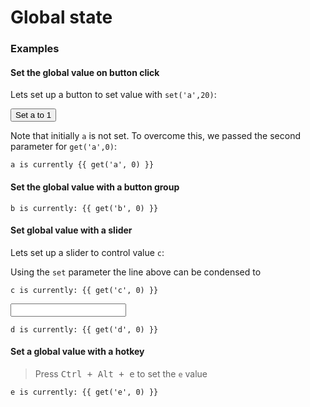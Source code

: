 # Global state

### Examples

#### Set the global value on button click

Lets set up a button to set value with `set('a',20)`:

<button v-on:click="set('a',1)">Set a to 1</button>

Note that initially `a` is not set. To overcome this, we passed the second parameter for `get('a',0)`:

```
a is currently {{ get('a', 0) }}
```

#### Set the global value with a button group

<f-buttons
  :buttons="['Zero','One']"
  :value="get('b', 0)"
  v-on:input="i => set('b', i)"
/>

```
b is currently: {{ get('b', 0) }}
```

#### Set global value with a slider

Lets set up a slider to control value `c`:

<f-slider title="c" :value="get('c', 0)" v-on:input="set('c',$event)" />

Using the `set` parameter the line above can be condensed to

<f-slider set="c" />

```
c is currently: {{ get('c', 0) }}
```

<input
  type="text"
  :value="get('d', 0)"
  v-on:input="e => set('d',e.target.value)"
/>

```
d is currently: {{ get('d', 0) }}
```

#### Set a global value with a hotkey

>Press <kbd>Ctrl + Alt + e</kbd> to set the `e` value

<f-keyboard ctrl alt character="e" v-on:keydown="set('e', 1)"/>

```
e is currently: {{ get('e', 0) }}
```